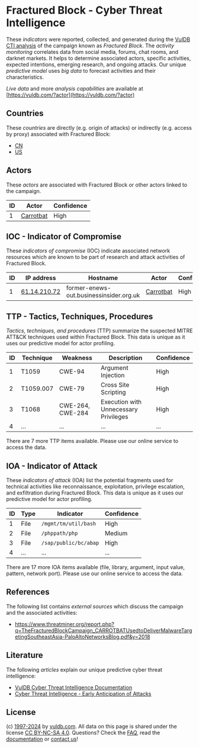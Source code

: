 # Fractured Block - Cyber Threat Intelligence

These _indicators_ were reported, collected, and generated during the [VulDB CTI analysis](https://vuldb.com/?kb.cti) of the campaign known as _Fractured Block_. The _activity monitoring_ correlates data from social media, forums, chat rooms, and darknet markets. It helps to determine associated actors, specific activities, expected intentions, emerging research, and ongoing attacks. Our unique _predictive model_ uses _big data_ to forecast activities and their characteristics.

_Live data_ and more _analysis capabilities_ are available at [https://vuldb.com/?actor](https://vuldb.com/?actor)

## Countries

These _countries_ are directly (e.g. origin of attacks) or indirectly (e.g. access by proxy) associated with Fractured Block:

* [CN](https://vuldb.com/?country.cn)
* [US](https://vuldb.com/?country.us)

## Actors

These _actors_ are associated with Fractured Block or other actors linked to the campaign.

ID | Actor | Confidence
-- | ----- | ----------
1 | [Carrotbat](https://vuldb.com/?actor.carrotbat) | High

## IOC - Indicator of Compromise

These _indicators of compromise_ (IOC) indicate associated network resources which are known to be part of research and attack activities of Fractured Block.

ID | IP address | Hostname | Actor | Confidence
-- | ---------- | -------- | ----- | ----------
1 | [61.14.210.72](https://vuldb.com/?ip.61.14.210.72) | former-enews-out.businessinsider.org.uk | [Carrotbat](https://vuldb.com/?actor.carrotbat) | High

## TTP - Tactics, Techniques, Procedures

_Tactics, techniques, and procedures_ (TTP) summarize the suspected MITRE ATT&CK techniques used within Fractured Block. This data is unique as it uses our predictive model for actor profiling.

ID | Technique | Weakness | Description | Confidence
-- | --------- | -------- | ----------- | ----------
1 | T1059 | CWE-94 | Argument Injection | High
2 | T1059.007 | CWE-79 | Cross Site Scripting | High
3 | T1068 | CWE-264, CWE-284 | Execution with Unnecessary Privileges | High
4 | ... | ... | ... | ...

There are 7 more TTP items available. Please use our online service to access the data.

## IOA - Indicator of Attack

These _indicators of attack_ (IOA) list the potential fragments used for technical activities like reconnaissance, exploitation, privilege escalation, and exfiltration during Fractured Block. This data is unique as it uses our predictive model for actor profiling.

ID | Type | Indicator | Confidence
-- | ---- | --------- | ----------
1 | File | `/mgmt/tm/util/bash` | High
2 | File | `/phppath/php` | Medium
3 | File | `/sap/public/bc/abap` | High
4 | ... | ... | ...

There are 17 more IOA items available (file, library, argument, input value, pattern, network port). Please use our online service to access the data.

## References

The following list contains _external sources_ which discuss the campaign and the associated activities:

* https://www.threatminer.org/report.php?q=TheFracturedBlockCampaign_CARROTBATUsedtoDeliverMalwareTargetingSoutheastAsia-PaloAltoNetworksBlog.pdf&y=2018

## Literature

The following _articles_ explain our unique predictive cyber threat intelligence:

* [VulDB Cyber Threat Intelligence Documentation](https://vuldb.com/?kb.cti)
* [Cyber Threat Intelligence - Early Anticipation of Attacks](https://www.scip.ch/en/?labs.20201022)

## License

(c) [1997-2024](https://vuldb.com/?kb.changelog) by [vuldb.com](https://vuldb.com/?kb.about). All data on this page is shared under the license [CC BY-NC-SA 4.0](https://creativecommons.org/licenses/by-nc-sa/4.0/). Questions? Check the [FAQ](https://vuldb.com/?kb.faq), read the [documentation](https://vuldb.com/?kb) or [contact us](https://vuldb.com/?contact)!
